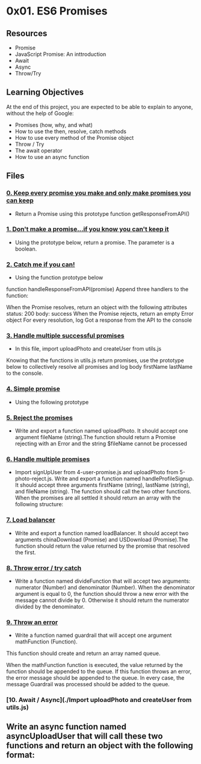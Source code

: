 # 0x01. ES6 Promises

## Resources
* Promise
* JavaScript Promise: An inttroduction
* Await
* Async
* Throw/Try

## Learning Objectives
At the end of this project, you are expected to be able to explain to anyone, without the help of Google:

* Promises (how, why, and what)
* How to use the then, resolve, catch methods
* How to use every method of the Promise object
* Throw / Try
* The await operator
* How to use an async function

## Files

### [0. Keep every promise you make and only make promises you can keep](./0-promise.js)
* Return a Promise using this prototype function getResponseFromAPI()

### [1. Don't make a promise...if you know you can't keep it](./1-promise.js)
* Using the prototype below, return a promise. The parameter is a boolean.

### [2. Catch me if you can!](./2-then.js)
* Using the function prototype below

function handleResponseFromAPI(promise)
Append three handlers to the function:

When the Promise resolves, return an object with the following attributes
status: 200
body: success
When the Promise rejects, return an empty Error object
For every resolution, log Got a response from the API to the console

### [3. Handle multiple successful promises](./3-all.js)
* In this file, import uploadPhoto and createUser from utils.js

Knowing that the functions in utils.js return promises, use the prototype below to collectively resolve all promises and log body firstName lastName to the console.

### [4. Simple promise](./4-user-promise.js)
* Using the following prototype

### [5. Reject the promises](./5-photo-reject.js)
* Write and export a function named uploadPhoto. It should accept one argument fileName (string).The function should return a Promise rejecting with an Error and the string $fileName cannot be processed

### [6. Handle multiple promises](./6-final-user.js)
* Import signUpUser from 4-user-promise.js and uploadPhoto from 5-photo-reject.js.
Write and export a function named handleProfileSignup. It should accept three arguments firstName (string), lastName (string), and fileName (string). The function should call the two other functions. When the promises are all settled it should return an array with the following structure:

### [7. Load balancer](./7-load_balancer.js)
* Write and export a function named loadBalancer. It should accept two arguments chinaDownload (Promise) and USDownload (Promise).The function should return the value returned by the promise that resolved the first.

### [8. Throw error / try catch](./8-try.js)
* Write a function named divideFunction that will accept two arguments: numerator (Number) and denominator (Number). When the denominator argument is equal to 0, the function should throw a new error with the message cannot divide by 0. Otherwise it should return the numerator divided by the denominator.

### [9. Throw an error](./9-try.js)
* Write a function named guardrail that will accept one argument mathFunction (Function).

This function should create and return an array named queue.

When the mathFunction function is executed, the value returned by the function should be appended to the queue. If this function throws an error, the error message should be appended to the queue. In every case, the message Guardrail was processed should be added to the queue.

### [10. Await / Async](./Import uploadPhoto and createUser from utils.js)

Write an async function named asyncUploadUser that will call these two functions and return an object with the following format:
---
